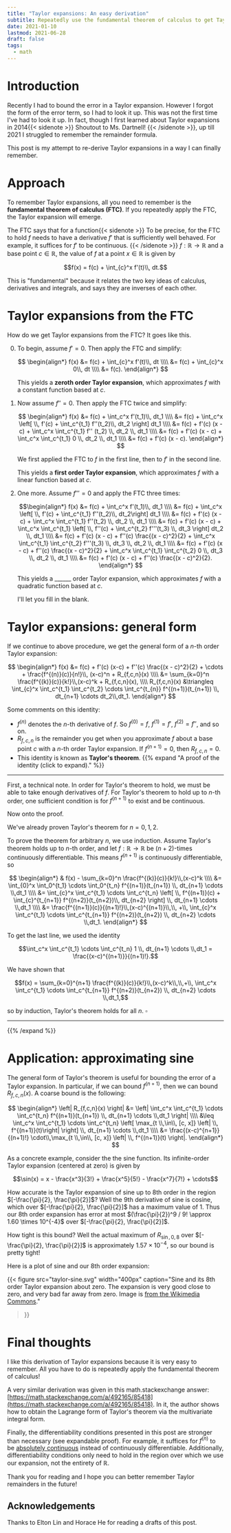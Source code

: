 ```yaml
---
title: "Taylor expansions: An easy derivation"
subtitle: Repeatedly use the fundamental theorem of calculus to get Taylor expansions.
date: 2021-01-10
lastmod: 2021-06-28
draft: false
tags:
  - math
---
```


# Introduction

Recently I had to bound the error in a Taylor expansion.
However I forgot the form of the error term, so I had to look it up.
This was not the first time I've had to look it up.
In fact, though I first learned about Taylor expansions in 2014{{< sidenote >}}
    Shoutout to Ms. Dartnell!
{{< /sidenote >}},
up till 2021 I struggled to remember the remainder formula.

This post is my attempt to
re-derive Taylor expansions in a way I can finally remember.

# Approach

To remember Taylor expansions, all you need to remember is the **fundamental theorem of calculus (FTC)**. If you repeatedly apply the FTC, the Taylor expansion will emerge.

The FTC says that for a function{{< sidenote >}}
    To be precise,
    for the FTC to hold $f$ needs to have a derivative $f'$
    that is sufficiently well behaved.
    For example,
    it suffices for $f'$ to be continuous.
{{< /sidenote >}}
$f: \mathbb{R} \to \mathbb{R}$
and a base point $c \in \mathbb{R}$,
the value of $f$ at a point $x \in \mathbb{R}$
is given by

$$f(x) = f(c) + \int_{c}^x f'(t)\\, dt.$$

This is "fundamental" because it relates the two key ideas of calculus, derivatives and integrals, and says they are inverses of each other.

# Taylor expansions from the FTC

How do we get Taylor expansions from the FTC? It goes like this.

0. To begin, assume $f' = 0$. Then apply the FTC and simplify:

    $$
    \begin{align*}
    f(x)
    &= f(c) + \int_{c}^x f'(t)\\, dt \\\\
    &= f(c) + \int_{c}^x 0\\, dt \\\\
    &= f(c).
    \end{align*}
    $$

    This yields a **zeroth order Taylor expansion**, which approximates $f$ with a constant function based at $c$.

1. Now assume $f'' = 0$. Then apply the FTC twice and simplify:

    $$
    \begin{align*}
    f(x)
    &= f(c) + \int_c^x f'(t_1)\\, dt_1 \\\\
    &= f(c) + \int_c^x \left[ \\, f'(c) + \int_c^{t_1}  f''(t_2)\\, dt_2 \right] dt_1 \\\\
    &= f(c) + f'(c) (x - c) + \int_c^x \int_c^{t_1} f'' (t_2) \\, dt_2 \\, dt_1 \\\\
    &= f(c) + f'(c) (x - c) + \int_c^x \int_c^{t_1} 0   \\, dt_2 \\, dt_1 \\\\
    &= f(c) + f'(c) (x - c).
    \end{align*}
    $$

    We first applied the FTC to $f$ in the first line, then to $f'$ in the second line.

    This yields a **first order Taylor expansion**, which approximates $f$ with a linear function based at $c$.

2. One more. Assume $f''' = 0$ and apply the FTC three times:

    $$\begin{align*}
    f(x)
    &= f(c) + \int_c^x f'(t_1)\\, dt_1 \\\\
    &= f(c) + \int_c^x \left[ \\, f'(c) + \int_c^{t_1} f''(t_2)\\, dt_2\right] dt_1 \\\\
    &= f(c) + f'(c) (x - c) + \int_c^x \int_c^{t_1} f''(t_2) \\, dt_2 \\, dt_1 \\\\
    &= f(c) + f'(c) (x - c) + \int_c^x \int_c^{t_1} \left[ \\, f''(c) + \int_c^{t_2} f'''(t_3) \\, dt_3 \right] dt_2 \\, dt_1 \\\\
    &= f(c) + f'(c) (x - c) + f''(c) \frac{(x - c)^2}{2} + \int_c^x \int_c^{t_1} \int_c^{t_2} f'''(t_3) \\, dt_3 \\, dt_2 \\, dt_1 \\\\
    &= f(c) + f'(c) (x - c) + f''(c) \frac{(x - c)^2}{2} + \int_c^x \int_c^{t_1} \int_c^{t_2} 0 \\, dt_3 \\, dt_2 \\, dt_1 \\\\
    &= f(c) + f'(c) (x - c) + f''(c) \frac{(x - c)^2}{2}.
    \end{align*}
    $$

    This yields a ______ order Taylor expansion, which approximates $f$ with a quadratic function based at $c$.

    I'll let you fill in the blank.

# Taylor expansions: general form

If we continue to above procedure, we get the general form of a $n$-th order Taylor expansion:

$$
\begin{align*}
f(x) &=  f(c) + f'(c) (x-c) + f''(c) \frac{(x - c)^2}{2} + \cdots + \frac{f^{(n)}(c)}{n!}\\, (x-c)^n + R_{f,c,n}(x) \\\\
&= \sum_{k=0}^n \frac{f^{(k)}(c)}{k!}\\,(x-c)^k + R_{f,c,n}(x), \\\\
R_{f,c,n}(x) &\triangleq \int_{c}^x \int_c^{t_1} \int_c^{t_2} \cdots \int_c^{t_{n}}  f^{(n+1)}(t_{n+1}) \\, dt_{n+1} \cdots dt_2\\,dt_1.
\end{align*}
$$

Some comments on this identity:

- $f^{(n)}$ denotes the $n$-th derivative of $f$. So $f^{(0)} = f$, $f^{(1)} = f'$, $f^{(2)} = f''$, and so on.
- $R_{f,c,n}$ is the remainder you get when you approximate $f$ about a base point $c$ with a $n$-th order Taylor expansion. If $f^{(n + 1)} = 0$, then $R_{f,c,n} = 0$.
- This identity is known as **Taylor's theorem**.
{{% expand "A proof of the identity (click to expand)." %}}
---

First, a technical note. In order for Taylor's theorem to hold, we must be able to take enough derivatives of $f$. For Taylor's theorem to hold up to $n$-th order, one sufficient condition is for $f^{(n + 1)}$ to exist and be continuous.

Now onto the proof.

We've already proven Taylor's theorem for $n = 0, 1, 2$.

To prove the theorem for arbitrary $n$, we use induction. Assume Taylor's theorem holds up to $n$-th order, and let $f: \mathbb{R} \to \mathbb{R}$ be $(n+2)$-times continuously differentiable. This means $f^{(n+1)}$ is continuously differentiable, so

$$
\begin{align*}
& f(x) - \sum_{k=0}^n \frac{f^{(k)}(c)}{k!}\\,(x-c)^k \\\\
&= \int_{0}^x \int_0^{t_1} \cdots \int_0^{t_n}  f^{(n+1)}(t_{n+1}) \\, dt_{n+1} \cdots \\,dt_1 \\\\
&= \int_{c}^x \int_c^{t_1} \cdots \int_c^{t_n} \left[ \\, f^{(n+1)}(c) + \int_{c}^{t_{n+1}} f^{(n+2)}(t_{n+2})\\, dt_{n+2} \right] \\, dt_{n+1} \cdots \\,dt_1 \\\\
&= \frac{f^{(n+1)}(c)}{(n+1)!}\\,(x-c)^{(n+1)}\\,\\, +\\, \int_{c}^x \int_c^{t_1} \cdots \int_c^{t_{n+1}}  f^{(n+2)}(t_{n+2}) \\, dt_{n+2} \cdots \\,dt_1.
\end{align*}
$$

To get the last line, we used the identity

$$\int_c^x \int_c^{t_1} \cdots \int_c^{t_n}  1 \\, dt_{n+1} \cdots \\,dt_1
= \frac{(x-c)^{(n+1)}}{(n+1)!}.$$

We have shown that

$$f(x) = \sum_{k=0}^{n+1} \frac{f^{(k)}(c)}{k!}\\,(x-c)^k\\,\\,+\\, \int_c^x \int_c^{t_1} \cdots \int_c^{t_{n+1}}  f^{(n+2)}(t_{n+2}) \\, dt_{n+2} \cdots \\,dt_1,$$

so by induction, Taylor's theorem holds for all $n$. $\square$

---

{{% /expand %}}

# Application: approximating sine

The general form of Taylor's theorem is useful for bounding the error of a Taylor expansion. In particular, if we can bound $f^{(n + 1)}$, then we can bound $R_{f,c,n}(x)$. A coarse bound is the following:

$$
\begin{align*}
\left| R_{f,c,n}(x) \right|
&= \left| \int_c^x \int_c^{t_1} \cdots \int_c^{t_n}  f^{(n+1)}(t_{n+1}) \\, dt_{n+1} \cdots \\,dt_1 \right| \\\\
&\leq \int_c^x \int_c^{t_1} \cdots \int_c^{t_n} \left[ \max_{t \\,\in\\, [c, x]} \left| \\, f^{(n+1)}(t)\right| \right] \\, dt_{n+1} \cdots \\,dt_1 \\\\
&= \frac{(x-c)^{n+1}}{(n+1)!} \cdot\\,\max_{t \\,\in\\, [c, x]} \left| \\, f^{(n+1)}(t) \right|.
\end{align*}
$$

As a concrete example, consider the the sine function. Its infinite-order Taylor expansion (centered at zero) is given by

$$\sin(x) = x - \frac{x^3}{3!} + \frac{x^5}{5!} - \frac{x^7}{7!} + \cdots$$

How accurate is the Taylor expansion of sine up to 8th order in the region $[-\frac{\pi}{2}, \frac{\pi}{2}]$? Well the 9th derivative of sine is cosine, which over $[-\frac{\pi}{2}, \frac{\pi}{2}]$ has a maximum value of $1$. Thus our 8th order expansion has error at most $(\frac{\pi}{2})^9 / 9! \approx 1.60 \times 10^{-4}$ over $[-\frac{\pi}{2}, \frac{\pi}{2}]$.

How tight is this bound? Well the actual maximum of $R_{\sin, 0, 8}$ over $[-\frac{\pi}{2}, \frac{\pi}{2}]$ is approximately $1.57 \times 10^{-4}$, so our bound is pretty tight!

Here is a plot of sine and our 8th order expansion:

{{<
    figure
    src="taylor-sine.svg"
    width="400px"
    caption="Sine and its 8th order Taylor expansion about zero. The expansion is very good close to zero, and very bad far away from zero. Image is [from the Wikimedia Commons](https://commons.wikimedia.org/w/index.php?curid=825819)."
>}}

# Final thoughts

I like this derivation of Taylor expansions because it is very easy to remember. All you have to do is repeatedly apply the fundamental theorem of calculus!

A very similar derivation was given in this math.stackexchange answer: [https://math.stackexchange.com/a/492165/85418](https://math.stackexchange.com/a/492165/85418). In it, the author shows how to obtain the Lagrange form of Taylor's theorem via the multivariate integral form.

Finally, the differentiability conditions presented in this post are stronger than necessary (see expandable proof). For example, it suffices for $f^{(n)}$ to be [absolutely continuous](https://en.wikipedia.org/wiki/Absolute_continuity) instead of continuously differentiable. Additionally, differentiability conditions only need to hold in the region over which we use our expansion, not the entirety of $\mathbb{R}$.

Thank you for reading and I hope you can better remember Taylor remainders in the future!

## Acknowledgements

Thanks to Elton Lin and Horace He for reading a drafts of this post.

